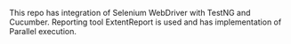 This repo has integration of Selenium WebDriver with TestNG and Cucumber. Reporting tool ExtentReport is used and has implementation of Parallel execution.
